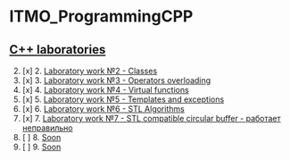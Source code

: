 # ITMO_ProgrammingCPP
## [C++ laboratories](https://drive.google.com/drive/folders/1pn6YN9MN8I01G1Bz-6saimffKrQ4Zyc7)

2. [x] 2. [Laboratory work №2 - Classes](LABS/LAB2)
3. [x] 3. [Laboratory work №3 - Operators overloading](LABS/LAB3)
4. [x] 4. [Laboratory work №4 - Virtual functions](LABS/LAB4)
5. [x] 5. [Laboratory work №5 - Templates and exceptions](LABS/LAB5)
6. [x] 6. [Laboratory work №6 - STL Algorithms](LABS/LAB6)
7. [x] 7. [Laboratory work №7 - STL compatible circular buffer - работает неправильно](https://github.com/ew0s/ITMO_ProgrammingCPP/blob/master/LABS/LAB7/Circular_buffer.h)
8. [ ] 8. [Soon](#)
9. [ ] 9. [Soon](#)
